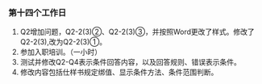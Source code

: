 ### 第十四个工作日
1. Q2增加问题，Q2-2(3)②、Q2-2(3)③，并按照Word更改了样式。修改了Q2-2(3),改为Q2-2(3)①。
2. 参加入职培训。（一小时）
3. 测试并修改Q2-Q4表示条件回答内容，以及回答规则、错误表示条件。
4. 修改内容包括仕样书规定绑值、显示条件方法、条件范围判断。